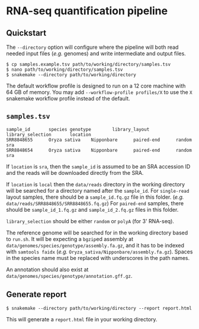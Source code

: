 # RNA-seq quantification pipeline

## Quickstart

The `--directory` option will configure where the pipeline will both
read needed input files (_e.g._ genomes) and write intermediate
and output files.

```
$ cp samples.example.tsv path/to/working/directory/samples.tsv
$ nano path/to/working/directory/samples.tsv
$ snakemake --directory path/to/working/directory
```

The default workflow profile is designed to run on a 12 core machine
with 64 GB of memory.  You may add `--workflow-profile profiles/X` to
use the `X` snakemake workflow profile instead of the default.

## `samples.tsv`

```
sample_id       species genotype        library_layout  library_selection       location
SRR8848655      Oryza sativa    Nipponbare      paired-end      random  sra
SRR8848654      Oryza sativa    Nipponbare      paired-end      random  sra
```

If `location` is `sra`, then the `sample_id` is assumed to be an SRA
accession ID and the reads will be downloaded directly from the SRA.

If `location` is `local` then the `data/reads` directory in the
working directory will be searched for a directory named after the
`sample_id`. For `single-read` layout samples, there should be a
`sample_id.fq.gz` file in this folder. (_e.g._
`data/reads/SRR8848655/SRR8848655.fq.gz`) For `paired-end` samples,
there should be `sample_id_1.fq.gz` and `sample_id_2.fq.gz` files in
this folder.

`library_selection` should be either `random` or `polyA` (for 3'
RNA-seq).

The reference genome will be searched for in the working directory
based to `run.sh`. It will be expecting a `bgzip`ed assembly at
`data/genomes/species/genotype/assembly.fa.gz`, and it has to be
indexed with `samtools faidx` (_e.g._
`Oryza_sativa/Nipponbare/assembly.fa.gz`). Spaces in the species name
must be replaced with underscores in the path names.

An annotation should also exist at `data/genomes/species/genotype/annotation.gff.gz`.

## Generate report

```
$ snakemake --directory path/to/working/directory --report report.html
```

This will generate a `report.html` file in your working directory.
